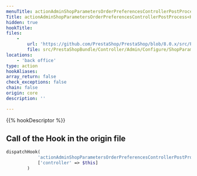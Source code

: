 ```yaml
---
menuTitle: actionAdminShopParametersOrderPreferencesControllerPostProcess<HookName>Before
Title: actionAdminShopParametersOrderPreferencesControllerPostProcess<HookName>Before
hidden: true
hookTitle: 
files:
    -
        url: 'https://github.com/PrestaShop/PrestaShop/blob/8.0.x/src/PrestaShopBundle/Controller/Admin/Configure/ShopParameters/OrderPreferencesController.php'
        file: src/PrestaShopBundle/Controller/Admin/Configure/ShopParameters/OrderPreferencesController.php
locations:
    - 'back office'
type: action
hookAliases: 
array_return: false
check_exceptions: false
chain: false
origin: core
description: ''

---
```


{{% hookDescriptor %}}

## Call of the Hook in the origin file

```php
dispatchHook(
            'actionAdminShopParametersOrderPreferencesControllerPostProcess' . $hookName . 'Before',
            ['controller' => $this]
        )
```
